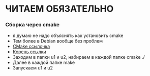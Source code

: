 # ЧИТАЕМ ОБЯЗАТЕЛЬНО #

### Сборка через cmake ###
* я думаю не надо объяснять как установить cmake
* Тем более в Debian вообще без проблем
* [CMake ссылочка](https://cmake.org/files/v3.21/)
* [Корень ссылки](https://cmake.org/)
* Заходим в папки u1 и u2, набираем в каждой папке cmake ./
* Далее в каждой папке make
* Запускаем u1 и u2
